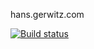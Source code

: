 hans.gerwitz.com

[![Build status](https://api.travis-ci.org/gerwitz/hans.gerwitz.com.svg?branch=master)](https://travis-ci.org/gerwitz/hans.gerwitz.com)
